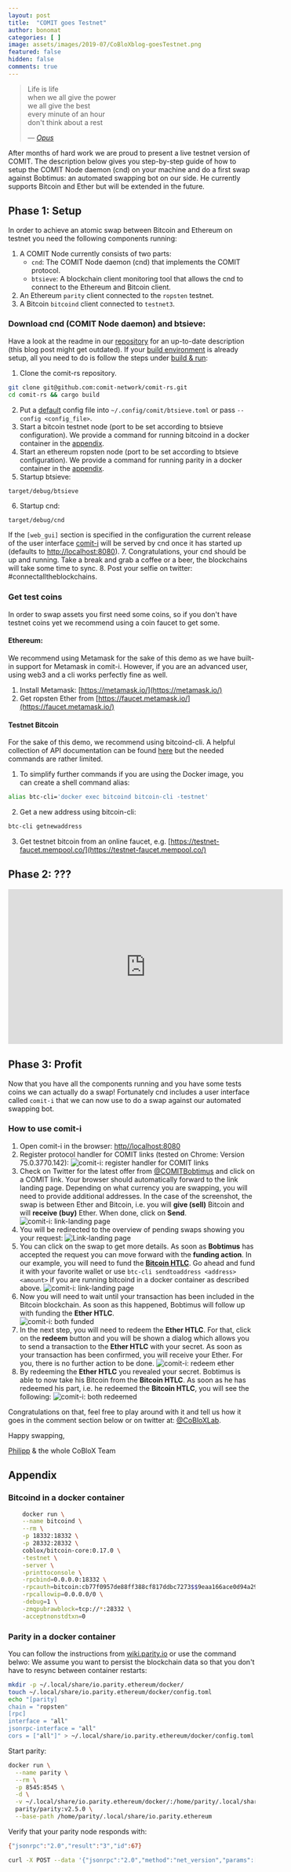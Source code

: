 ```yaml
---
layout: post
title:  "COMIT goes Testnet"
author: bonomat
categories: [ ]
image: assets/images/2019-07/CoBloXblog-goesTestnet.png
featured: false
hidden: false
comments: true
---
```



> Life is life  
> when we all give the power  
> we all give the best  
> every minute of an hour  
> don't think about a rest  
>
> — *[Opus](https://www.youtube.com/watch?v=rQSmfR1_SVE)*

After months of hard work we are proud to present a live testnet version of COMIT. 
The description below gives you step-by-step guide of how to setup the COMIT Node daemon (cnd) on your machine and do a first swap against Bobtimus: an automated swapping bot on our side. 
He currently supports Bitcoin and Ether but will be extended in the future.

<!--truncate-->

## Phase 1: Setup
In order to achieve an atomic swap between Bitcoin and Ethereum on testnet you need the following components running:

1. A COMIT Node currently consists of two parts:
    * `cnd`: The COMIT Node daemon (cnd) that implements the COMIT protocol.
    * `btsieve`:  A blockchain client monitoring tool that allows the cnd to connect to the Ethereum and Bitcoin client.
2. An Ethereum `parity` client connected to the `ropsten` testnet.
3. A Bitcoin `bitcoind` client connected to `testnet3`.

### Download cnd (COMIT Node daemon) and btsieve:

Have a look at the readme in our [repository](https://github.com/comit-network/comit-rs/blob/master/README.md) for an up-to-date description (this blog post might get outdated). 
If your [build environment](https://github.com/comit-network/comit-rs/blob/master/README.md#setup-build-environment) is already setup, all you need to do is follow the steps under [build & run](https://github.com/comit-network/comit-rs/blob/master/README.md#build--run):

1. Clone the comit-rs repository.
```bash 
git clone git@github.com:comit-network/comit-rs.git  
cd comit-rs && cargo build
```
2. Put a [default](https://github.com/comit-network/comit-rs/blob/master/btsieve/config/btsieve.toml) config file into `~/.config/comit/btsieve.toml` or pass `--config <config_file>`.
3. Start a bitcoin testnet node (port to be set according to btsieve configuration). 
We provide a command for running bitcoind in a docker container in the [appendix](#bitcoind-in-a-docker-container).
4. Start an ethereum ropsten node (port to be set according to btsieve configuration). 
We provide a command for running parity in a docker container in the [appendix](#parity-in-a-docker-container).
5. Startup btsieve: 
```bash
target/debug/btsieve
```
6. Startup cnd: 
```
target/debug/cnd
```
If the `[web_gui]` section is specified in the configuration the current release of the user interface [comit-i](https://github.com/comit-network/comit-i) will be served by cnd once it has started up (defaults to [http://localhost:8080](http://localhost:8080)).
7. Congratulations, your cnd should be up and running. 
Take a break and grab a coffee or a beer, the blockchains will take some time to sync. 
8. Post your selfie on twitter: #connectalltheblockchains.


### Get test coins 
In order to swap assets you first need some coins, so if you don't have testnet coins yet we recommend using a coin faucet to get some. 

#### Ethereum:
We recommend using Metamask for the sake of this demo as we have built-in support for Metamask in comit-i. 
However, if you are an advanced user, using web3 and a cli works perfectly fine as well.

1. Install Metamask: [https://metamask.io/](https://metamask.io/)
2. Get ropsten Ether from [https://faucet.metamask.io/](https://faucet.metamask.io/)

#### Testnet Bitcoin

For the sake of this demo, we recommend using bitcoind-cli. 
A helpful collection of API documentation can be found [here](https://bitcoincore.org/en/doc/) but the needed commands are rather limited.

1. To simplify further commands if you are using the Docker image, you can create a shell command alias:
```bash
alias btc-cli='docker exec bitcoind bitcoin-cli -testnet'
```
2. Get a new address using bitcoin-cli:
```bash
btc-cli getnewaddress
```
3. Get testnet bitcoin from an online faucet, e.g. [https://testnet-faucet.mempool.co/](https://testnet-faucet.mempool.co/)



## Phase 2: ???

<iframe width="560" height="315" src="https://www.youtube.com/embed/rQSmfR1_SVE" frameborder="0" allow="accelerometer; autoplay; encrypted-media; gyroscope; picture-in-picture" allowfullscreen></iframe>

## Phase 3: Profit
Now that you have all the components running and you have some tests coins we can actually do a swap! Fortunately cnd includes a user interface called `comit-i` that we can now use to do a swap against our automated swapping bot. 

### How to use comit-i

1. Open comit-i in the browser: [http//localhost:8080](http//localhost:8080)
2. Register protocol handler for COMIT links (tested on Chrome: Version 75.0.3770.142):
![comit-i: register handler for COMIT links](/assets/images/2019-07/comiti_install_handler.png)
3. Check on Twitter for the latest offer from [@COMITBobtimus](https://twitter.com/COMITBobtimus) and click on a COMIT link. Your browser should automatically forward to the link landing page. 
Depending on what currency you are swapping, you will need to provide additional addresses. 
In the case of the screenshot, the swap is between Ether and Bitcoin, i.e. you will **give (sell)** Bitcoin and will **receive (buy)** Ether.
When done, click on **Send**.
![comit-i: link-landing page](/assets/images/2019-07/comit_link_landing.png)
4. You will be redirected to the overview of pending swaps showing you your request:
![Link-landing page](/assets/images/2019-07/comiti_pending.png)
5. You can click on the swap to get more details.
As soon as **Bobtimus** has accepted the request you can move forward with the **funding action**.
In our example, you will need to fund the **[Bitcoin HTLC](./2019-07-11-a-closer-look-on-bitcoin.html)**.
Go ahead and fund it with your favorite wallet or use `btc-cli sendtoaddress <address> <amount>` if you are running bitcoind in a docker container as described above.
![comit-i: link-landing page](/assets/images/2019-07/comiti_fund.png)
6. Now you will need to wait until your transaction has been included in the Bitcoin blockchain. As soon as this happened, Bobtimus will follow up with funding the **Ether HTLC**.  
![comit-i: both funded](/assets/images/2019-07/comiti_both_funded.png)
7. In the next step, you will need to redeem the **Ether HTLC**.
For that, click on the **redeem** button and you will be shown a dialog which allows you to send a transaction to the **Ether HTLC** with your secret.
As soon as your transaction has been confirmed, you will receive your Ether.
For you, there is no further action to be done.
![comit-i: redeem ether](/assets/images/2019-07/comiti_redeem_eth.png)
8. By redeeming the **Ether HTLC** you revealed your secret.
Bobtimus is able to now take his Bitcoin from the **Bitcoin HTLC**.
As soon as he has redeemed his part, i.e. he redeemed the **Bitcoin HTLC**, you will see the following: 
![comit-i: both redeemed](/assets/images/2019-07/comiti_both_redeemed.png)

Congratulations on that, feel free to play around with it and tell us how it goes in the comment section below or on twitter at: [@CoBloXLab](https://twitter.com/cobloxlab).

Happy swapping,  

[Philipp](https://twitter.com/bonomat) & the whole CoBloX Team

## Appendix

### Bitcoind in a docker container

```bash
    docker run \
    --name bitcoind \
    --rm \
    -p 18332:18332 \
    -p 28332:28332 \
    coblox/bitcoin-core:0.17.0 \
    -testnet \
    -server \
    -printtoconsole \
    -rpcbind=0.0.0.0:18332 \
    -rpcauth=bitcoin:cb77f0957de88ff388cf817ddbc7273$$9eaa166ace0d94a29c6eceb831a42458e93faeb79f895a7ee4ce03f4343f8f55 \
    -rpcallowip=0.0.0.0/0 \
    -debug=1 \
    -zmqpubrawblock=tcp://*:28332 \
    -acceptnonstdtxn=0
```

### Parity in a docker container

You can follow the instructions from [wiki.parity.io](https://wiki.parity.io/Docker#configure-parity-ethereum) or use the command belwo:
We assume you want to persist the blockchain data so that you don't have to resync between container restarts:  
```bash
mkdir -p ~/.local/share/io.parity.ethereum/docker/
touch ~/.local/share/io.parity.ethereum/docker/config.toml
echo "[parity]
chain = "ropsten"
[rpc]
interface = "all"
jsonrpc-interface = "all"
cors = ["all"]" > ~/.local/share/io.parity.ethereum/docker/config.toml
```  

Start parity:     
```bash
docker run \
  --name parity \
  --rm \
  -p 8545:8545 \
  -d \
  -v ~/.local/share/io.parity.ethereum/docker/:/home/parity/.local/share/io.parity.ethereum/ \
  parity/parity:v2.5.0 \
  --base-path /home/parity/.local/share/io.parity.ethereum 
``` 

Verify that your parity node responds with: 
```bash
{"jsonrpc":"2.0","result":"3","id":67}
``` 
```bash
curl -X POST --data '{"jsonrpc":"2.0","method":"net_version","params":[],"id":67}' -H "Content-Type: application/json" localhost:8545
```
